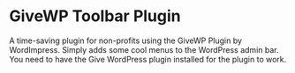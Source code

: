 # GiveWP Toolbar Plugin

A time-saving plugin for non-profits using the GiveWP Plugin by WordImpress. Simply adds some cool menus to the WordPress admin bar. You need to have the Give WordPress plugin installed for the plugin to work. 
